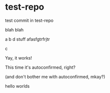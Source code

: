 # test-repo

test commit in test-repo

blah blah

a
b d
 stuff
 afasfgtrfrjtr

c

Yay, it works!

This time it's autoconfirmed, right?

(and don't bother me with autoconfirmed, mkay?)

hello worlds

